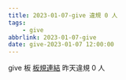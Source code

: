```yaml
---
title: 2023-01-07-give 違規 0 人
tags:
    - give
abbrlink: 2023-01-07-give
date: give-2023-01-07 12:00:00
---
```

give 板 [板規連結](https://www.ptt.cc/bbs/give/M.1612495900.A.C32.html)
昨天違規 0 人
